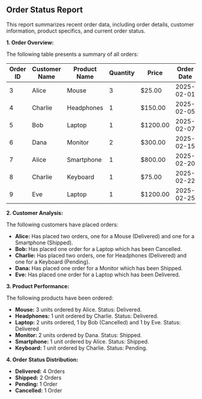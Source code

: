 ## Order Status Report 

This report summarizes recent order data, including order details, customer information, product specifics, and current order status. 

**1.  Order Overview:**

The following table presents a summary of all orders:

| Order ID | Customer Name | Product Name | Quantity | Price | Order Date | Status |
|---|---|---|---|---|---|---|
| 3 | Alice | Mouse | 3 | $25.00 | 2025-02-01 | Delivered |
| 4 | Charlie | Headphones | 1 | $150.00 | 2025-02-05 | Delivered |
| 5 | Bob | Laptop | 1 | $1200.00 | 2025-02-07 | Cancelled |
| 6 | Dana | Monitor | 2 | $300.00 | 2025-02-15 | Shipped |
| 7 | Alice | Smartphone | 1 | $800.00 | 2025-02-20 | Shipped |
| 8 | Charlie | Keyboard | 1 | $75.00 | 2025-02-22 | Pending |
| 9 | Eve | Laptop | 1 | $1200.00 | 2025-02-25 | Delivered |

**2. Customer Analysis:**

The following customers have placed orders:

* **Alice:** Has placed two orders, one for a Mouse (Delivered) and one for a Smartphone (Shipped).
* **Bob:**  Has placed one order for a Laptop which has been Cancelled.
* **Charlie:** Has placed two orders, one for Headphones (Delivered) and one for a Keyboard (Pending).
* **Dana:** Has placed one order for a Monitor which has been Shipped.
* **Eve:** Has placed one order for a Laptop which has been Delivered.

**3. Product Performance:**

The following products have been ordered:

* **Mouse:** 3 units ordered by Alice. Status: Delivered.
* **Headphones:** 1 unit ordered by Charlie. Status: Delivered.
* **Laptop:** 2 units ordered, 1 by Bob (Cancelled) and 1 by Eve. Status:  Delivered 
* **Monitor:** 2 units ordered by Dana. Status: Shipped. 
* **Smartphone:** 1 unit ordered by Alice. Status: Shipped.
* **Keyboard:** 1 unit ordered by Charlie. Status: Pending.

**4. Order Status Distribution:**

* **Delivered:** 4 Orders 
* **Shipped:** 2 Orders
* **Pending:** 1 Order
* **Cancelled:** 1 Order